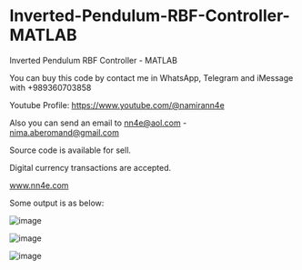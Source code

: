 # Inverted-Pendulum-RBF-Controller-MATLAB
Inverted Pendulum RBF Controller - MATLAB

You can buy this code by contact me in WhatsApp, Telegram and iMessage with +989360703858

Youtube Profile: https://www.youtube.com/@namirann4e

Also you can send an email to nn4e@aol.com - nima.aberomand@gmail.com

Source code is available for sell.

Digital currency transactions are accepted.

www.nn4e.com

Some output is as below:

![image](https://github.com/user-attachments/assets/3faa1f2f-6738-46e3-8379-4d15994a092b)

![image](https://github.com/user-attachments/assets/31ca85c0-4aef-434d-93f4-6d120962c9d6)

![image](https://github.com/user-attachments/assets/f98dd098-0c6a-4461-975b-675b24ad9c6f)
